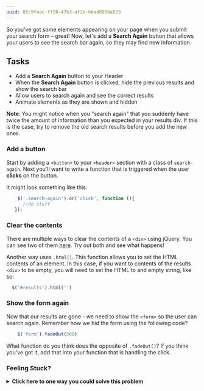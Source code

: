 ```yaml
---
uuid: 05c9f4ac-ff28-47b3-af2e-66ad8006a023
---
```


So you've got some elements appearing on your page when you submit your search form – great! Now, let's add a **Search Again** button that allows your users to see the search bar again, so they may find new information.

## Tasks

- Add a **Search Again** button to your Header
- When the **Search Again** button is clicked, hide the previous results and show the search bar
- Allow users to search again and see the correct results
- Animate elements as they are shown and hidden

**Note**: You might notice when you "search again" that you suddenly have twice the amount of information than you expected in your results div. If this is the case, try to remove the old search results before you add the new ones.
### Add a button

Start by adding a `<button>` to your `<header>` section with a class of `search-again`. Next you'll want to write a function that is triggered when the user **clicks** on the button.

It might look something like this:

```javascript
    $('.search-again').on('click', function (){
      //do stuff
   });
```

### Clear the contents

There are multiple ways to clear the contents of a `<div>` using jQuery. You can see two of them [here](https://www.sitepoint.com/jquery-clear-div-contents/). Try out both and see what happens!

Another way uses `.html()`. This function allows you to set the HTML contents of an element. In this case, if you want to contents of the results `<div>` to be empty, you will need to set the HTML to and empty string, like so:

```javascript
  $('#results').html('')
```

### Show the form again

Now that our results are gone - we need to show the `<form>` so the user can search again. Remember how we hid the form using the following code?

```javascript
    $('form').fadeOut(500)
```

What function do you think does the opposite of `.fadeOut()`? If you think you've got it, add that into your function that is handling the click.

### Feeling Stuck?

<details>
  <summary><strong>Click here to one way you could solve this problem</strong></summary>
  It's important to note that when it comes to coding there are many ways to reach the same result, this is just one of them! Use the code below to add more elements to your results `<div>` 

  ```javascript
  $('.search-again').on('click', function (){
      $('.container').remove();
      $('form').delay(1000).fadeIn(500)
  });  
  ```
</details>